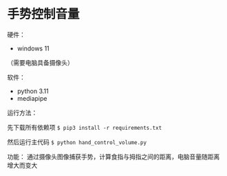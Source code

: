 # 手势控制音量



硬件：

* windows 11

（需要电脑具备摄像头）

软件：

* python 3.11
* mediapipe

运行方法：

先下载所有依赖项
`$ pip3 install -r requirements.txt`

然后运行主代码
`$ python hand_control_volume.py`

功能：
通过摄像头图像捕获手势，计算食指与拇指之间的距离，电脑音量随距离增大而变大
